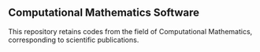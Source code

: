 ## Computational Mathematics Software

This repository retains codes from the field of Computational Mathematics, corresponding to scientific publications.

